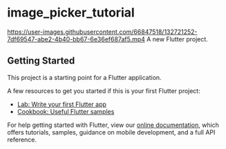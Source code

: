 # image_picker_tutorial
https://user-images.githubusercontent.com/66847518/132721252-7df69547-abe2-4b40-bb67-6e36ef687af5.mp4
A new Flutter project.
## Getting Started
This project is a starting point for a Flutter application.

A few resources to get you started if this is your first Flutter project:

- [Lab: Write your first Flutter app](https://flutter.dev/docs/get-started/codelab)
- [Cookbook: Useful Flutter samples](https://flutter.dev/docs/cookbook)

For help getting started with Flutter, view our
[online documentation](https://flutter.dev/docs), which offers tutorials,
samples, guidance on mobile development, and a full API reference.
